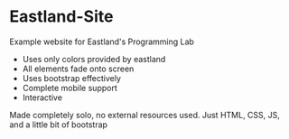 # Eastland-Site
Example website for Eastland's Programming Lab

- Uses only colors provided by eastland
- All elements fade onto screen 
- Uses bootstrap effectively
- Complete mobile support
- Interactive

Made completely solo, no external resources used.
Just HTML, CSS, JS, and a little bit of bootstrap
